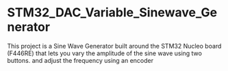 # STM32_DAC_Variable_Sinewave_Generator
This project is a Sine Wave Generator built around the STM32 Nucleo board (F446RE) that lets you vary the amplitude of the sine wave using two buttons.   and adjust the frequency using an encoder
